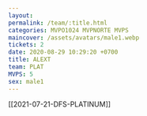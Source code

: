 ```yaml
---
layout: 
permalink: /team/:title.html
categories: MVPO1024 MVPNORTE MVPS
maincover: /assets/avatars/male1.webp
tickets: 2
date: 2020-08-29 10:29:20 +0700
title: ALEXT
team: PLAT
MVPS: 5
sex: male1
---
```

[[2021-07-21-DFS-PLATINUM]]
